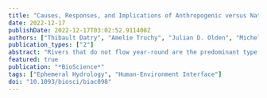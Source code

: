 ```yaml
---
title: "Causes, Responses, and Implications of Anthropogenic versus Natural Flow Intermittence in River Networks"
date: 2022-12-17
publishDate: 2022-12-17T03:02:52.911408Z
authors: ["Thibault Datry", "Amelie Truchy", "Julian D. Olden", "Michelle H. Busch", "Rachel Stubbington", "Walter K. Dodds", "Sam Zipper", "Songyan Yu", "Mathis L. Messager", "Jonathan D. Tonkin", "Kendra E. Kaiser", "John C. Hammond", "Eric K. Moody", "Ryan M. Burrows", "Romain Sarremejane", "Amanda G. DelVecchia", "Megan L. Fork", "Chelsea J. Little", "Richard H. Walker", "Annika K. Walter", "Daniel Allen"]
publication_types: ["2"]
abstract: "Rivers that do not flow year-round are the predominant type of running waters on Earth. Despite a burgeoning literature on natural flow intermittence (NFI), knowledge about the hydrological causes and ecological effects of human-induced, anthropogenic flow intermittence (AFI) remains limited. NFI and AFI could generate contrasting hydrological and biological responses in rivers because of distinct underlying causes of drying and evolutionary adaptations of their biota. We first review the causes of AFI and show how different anthropogenic drivers alter the timing, frequency and duration of drying, compared with NFI. Second, we evaluate the possible differences in biodiversity responses, ecological functions, and ecosystem services between NFI and AFI. Last, we outline knowledge gaps and management needs related to AFI. Because of the distinct hydrologic characteristics and ecological impacts of AFI, ignoring the distinction between NFI and AFI could undermine management of intermittent rivers and ephemeral streams and exacerbate risks to the ecosystems and societies downstream."
featured: true
publication: "*BioScience*"
tags: ["Ephemeral Hydrology", "Human-Environment Interface"]
doi: "10.1093/biosci/biac098"
---
```


